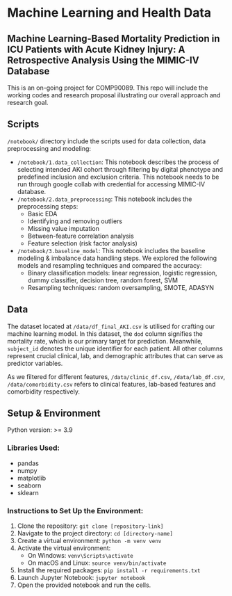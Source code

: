 # Machine Learning and Health Data
## **Machine Learning-Based Mortality Prediction in ICU Patients with Acute Kidney Injury: A Retrospective Analysis Using the MIMIC-IV Database**

This is an on-going project for COMP90089. This repo will include the working codes and research proposal illustrating our overall approach and research goal. 

## Scripts
`/notebook/` directory include the scripts used for data collection, data preprocessing and modeling:
- `/notebook/1.data_collection`: This notebook describes the process of selecting intended AKI cohort through filtering by digital phenotype and predefined inclusion and exclusion criteria. This notebook needs to be run through google collab with credential for accessing MIMIC-IV database.
- `/notebook/2.data_preprocessing`: This notebook includes the preprocessing steps: 
    - Basic EDA
    - Identifying and removing outliers
    - Missing value imputation
    - Between-feature correlation analysis
    - Feature selection (risk factor analysis)
- `/notebook/3.baseline_model`: This notebook includes the baseline modeling & imbalance data handling steps. We explored the following models and resampling techniques and compared the accuracy:
    - Binary classification models: linear regression, logistic regression, dummy classifier, decision tree, random forest, SVM
    - Resampling techniques: random oversampling, SMOTE, ADASYN
    

## Data

The dataset located at `/data/df_final_AKI.csv` is utilised for crafting our machine learning model. In this dataset, the `dod` column signifies the mortality rate, which is our primary target for prediction. Meanwhile, `subject_id` denotes the unique identifier for each patient. All other columns represent crucial clinical, lab, and demographic attributes that can serve as predictor variables. 

As we filtered for different features, `/data/clinic_df.csv`,  `/data/lab_df.csv`,  `/data/comorbidity.csv` refers to clinical features, lab-based features and comorbidity respectively.


## Setup & Environment
Python version: >= 3.9

### Libraries Used:
- pandas
- numpy
- matplotlib
- seaborn
- sklearn

### Instructions to Set Up the Environment:
1. Clone the repository: `git clone [repository-link]`
2. Navigate to the project directory: `cd [directory-name]`
3. Create a virtual environment: `python -m venv venv`
4. Activate the virtual environment:
   - On Windows: `venv\Scripts\activate`
   - On macOS and Linux: `source venv/bin/activate`
5. Install the required packages: `pip install -r requirements.txt`
6. Launch Jupyter Notebook: `jupyter notebook`
7. Open the provided notebook and run the cells.
